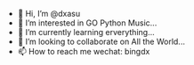 - 👋 Hi, I’m @dxasu
- 👀 I’m interested in GO Python Music...
- 🌱 I’m currently learning erverything...
- 💞️ I’m looking to collaborate on All the World...
- 📫 How to reach me wechat: bingdx

<!---
dxasu/dxasu is a ✨ special ✨ repository because its `README.md` (this file) appears on your GitHub profile.
You can click the Preview link to take a look at your changes.
--->
